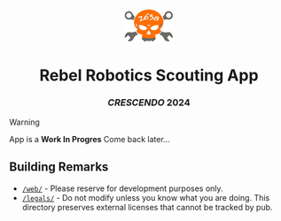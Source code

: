 <div align="center">
<img src="repo/assets/logo.png" width=88 />
<br/>
<h1>Rebel Robotics Scouting App</h1>
<h3><em>CRESCENDO</em> 2024</h3>
</div>


> [!WARNING]
> App is a **Work In Progres**
> Come back later...

## Building Remarks

* [`/web/`](./web/) - Please reserve for development purposes only.
* [`/legals/`](/legals/) - Do not modify unless you know what you are doing. This directory preserves external licenses that cannot be tracked by pub.
